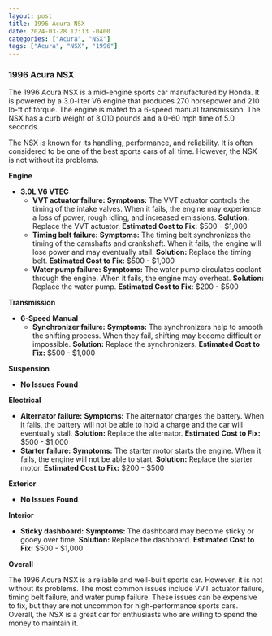 ```yaml
---
layout: post
title: 1996 Acura NSX
date: 2024-03-28 12:13 -0400
categories: ["Acura", "NSX"]
tags: ["Acura", "NSX", "1996"]
---
```

### 1996 Acura NSX

The 1996 Acura NSX is a mid-engine sports car manufactured by Honda. It is powered by a 3.0-liter V6 engine that produces 270 horsepower and 210 lb-ft of torque. The engine is mated to a 6-speed manual transmission. The NSX has a curb weight of 3,010 pounds and a 0-60 mph time of 5.0 seconds.

The NSX is known for its handling, performance, and reliability. It is often considered to be one of the best sports cars of all time. However, the NSX is not without its problems.

**Engine**

* **3.0L V6 VTEC**
    * **VVT actuator failure:** **Symptoms:** The VVT actuator controls the timing of the intake valves. When it fails, the engine may experience a loss of power, rough idling, and increased emissions. **Solution:** Replace the VVT actuator. **Estimated Cost to Fix:** $500 - $1,000
    * **Timing belt failure:** **Symptoms:** The timing belt synchronizes the timing of the camshafts and crankshaft. When it fails, the engine will lose power and may eventually stall. **Solution:** Replace the timing belt. **Estimated Cost to Fix:** $500 - $1,000
    * **Water pump failure:** **Symptoms:** The water pump circulates coolant through the engine. When it fails, the engine may overheat. **Solution:** Replace the water pump. **Estimated Cost to Fix:** $200 - $500

**Transmission**

* **6-Speed Manual**
    * **Synchronizer failure:** **Symptoms:** The synchronizers help to smooth the shifting process. When they fail, shifting may become difficult or impossible. **Solution:** Replace the synchronizers. **Estimated Cost to Fix:** $500 - $1,000

**Suspension**

* **No Issues Found**

**Electrical**

* **Alternator failure:** **Symptoms:** The alternator charges the battery. When it fails, the battery will not be able to hold a charge and the car will eventually stall. **Solution:** Replace the alternator. **Estimated Cost to Fix:** $500 - $1,000
* **Starter failure:** **Symptoms:** The starter motor starts the engine. When it fails, the engine will not be able to start. **Solution:** Replace the starter motor. **Estimated Cost to Fix:** $200 - $500

**Exterior**

* **No Issues Found**

**Interior**

* **Sticky dashboard:** **Symptoms:** The dashboard may become sticky or gooey over time. **Solution:** Replace the dashboard. **Estimated Cost to Fix:** $500 - $1,000

**Overall**

The 1996 Acura NSX is a reliable and well-built sports car. However, it is not without its problems. The most common issues include VVT actuator failure, timing belt failure, and water pump failure. These issues can be expensive to fix, but they are not uncommon for high-performance sports cars. Overall, the NSX is a great car for enthusiasts who are willing to spend the money to maintain it.
